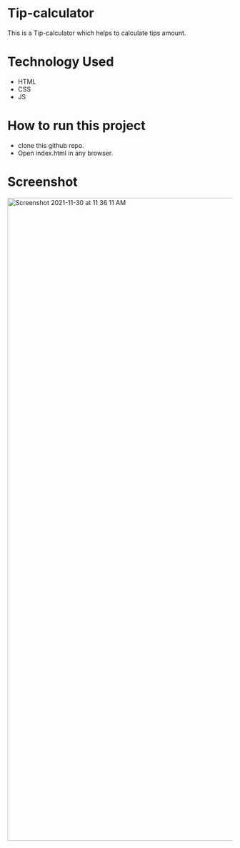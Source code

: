 # Tip-calculator
This is a Tip-calculator which helps to calculate tips amount.
# Technology Used
* HTML
* CSS
* JS
# How to run this project
* clone this github repo.
* Open index.html in any browser.
# Screenshot
<img width="1440" alt="Screenshot 2021-11-30 at 11 36 11 AM" src="https://user-images.githubusercontent.com/58977389/143994564-99378dcc-5d57-49e7-95a9-6923ea5b1a24.png">

